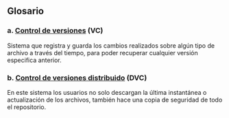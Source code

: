## Glosario


### a. [Control de versiones](https://git-scm.com/book/es/v1/Empezando-Acerca-del-control-de-versiones) (VC)
Sistema que registra y guarda los cambios realizados sobre algún tipo de archivo a través del tiempo, para poder recuperar cualquier versión especifica anterior.


### b. [Control de versiones distribuido](https://git-scm.com/book/es/v1/Empezando-Acerca-del-control-de-versiones) (DVC)
En este sistema los usuarios no solo descargan la última instantánea o actualización de los archivos, también hace una copia de seguridad de todo el repositorio.
